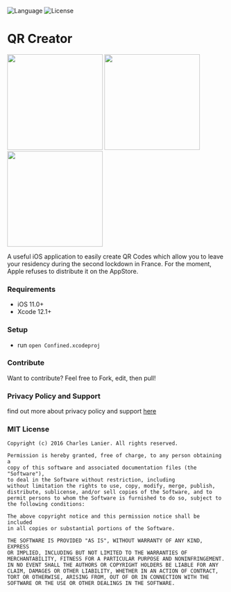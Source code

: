 ![Language](https://img.shields.io/badge/swift-5-brightgreen.svg)
![License](https://img.shields.io/github/license/JakeLin/SwiftWeather.svg?style=flat)

# QR Creator

<img width="220" src="https://raw.githubusercontent.com/charleslanier/confined/master/Screenshots/Home-6.5.png" /> <img width="220" src="https://raw.githubusercontent.com/charleslanier/confined/master/Screenshots/QRCode-6.5.png" /> <img width="220" src="https://raw.githubusercontent.com/charleslanier/confined/master/Screenshots/NewProfile-6.5.png" />

A useful iOS application to easily create QR Codes which allow you to leave your residency during the second lockdown in France.
For the moment, Apple refuses to distribute it on the AppStore.

### Requirements

- iOS 11.0+
- Xcode 12.1+

### Setup

- run `open Confined.xcodeproj`

### Contribute

Want to contribute? Feel free to Fork, edit, then pull!

### Privacy Policy and Support

find out more about privacy policy and support [here](https://charleslanier.github.io/qrcreator)

### MIT License

```
Copyright (c) 2016 Charles Lanier. All rights reserved.

Permission is hereby granted, free of charge, to any person obtaining a
copy of this software and associated documentation files (the "Software"),
to deal in the Software without restriction, including
without limitation the rights to use, copy, modify, merge, publish,
distribute, sublicense, and/or sell copies of the Software, and to
permit persons to whom the Software is furnished to do so, subject to
the following conditions:

The above copyright notice and this permission notice shall be included
in all copies or substantial portions of the Software.

THE SOFTWARE IS PROVIDED "AS IS", WITHOUT WARRANTY OF ANY KIND, EXPRESS
OR IMPLIED, INCLUDING BUT NOT LIMITED TO THE WARRANTIES OF
MERCHANTABILITY, FITNESS FOR A PARTICULAR PURPOSE AND NONINFRINGEMENT.
IN NO EVENT SHALL THE AUTHORS OR COPYRIGHT HOLDERS BE LIABLE FOR ANY
CLAIM, DAMAGES OR OTHER LIABILITY, WHETHER IN AN ACTION OF CONTRACT,
TORT OR OTHERWISE, ARISING FROM, OUT OF OR IN CONNECTION WITH THE
SOFTWARE OR THE USE OR OTHER DEALINGS IN THE SOFTWARE.
```
